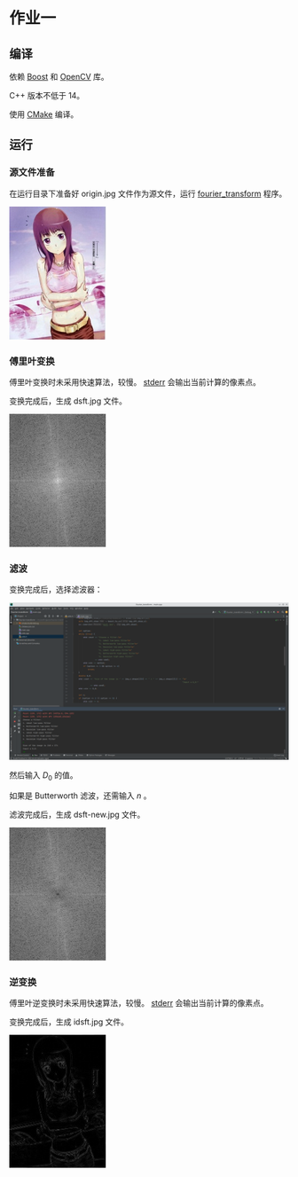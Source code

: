 <meta charset="UTF-8">

# 作业一

## 编译

依赖 [Boost](https://www.boost.org) 和 [OpenCV](https://www.opencv.org) 库。

C++ 版本不低于 14。

使用 [CMake](https://www.cmake.org) 编译。

## 运行

### 源文件准备

在运行目录下准备好 origin.jpg 文件作为源文件，运行 [fourier_transform](cmake-build-debug/fourier_transform) 程序。

![origin.jpg](cmake-build-debug/origin.jpg)

### 傅里叶变换

傅里叶变换时未采用快速算法，较慢。 [stderr](/dev/stderr) 会输出当前计算的像素点。

变换完成后，生成 dsft.jpg 文件。

![dsft.jpg](cmake-build-debug/dsft.jpg)

### 滤波

变换完成后，选择滤波器：

![choose.png](choose.png)

然后输入 $D_0$ 的值。

如果是 Butterworth 滤波，还需输入 $n$ 。

滤波完成后，生成 dsft-new.jpg 文件。

![dsft.new.jpg](cmake-build-debug/dsft-new.jpg)

### 逆变换

傅里叶逆变换时未采用快速算法，较慢。 [stderr](/dev/stderr) 会输出当前计算的像素点。

变换完成后，生成 idsft.jpg 文件。

![idsft.jpg](cmake-build-debug/idsft.jpg)
